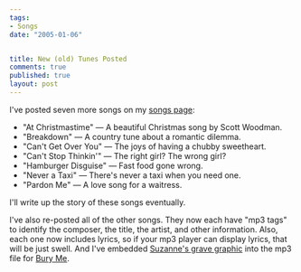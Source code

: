 ```yaml
---
tags:
- Songs
date: "2005-01-06"


title: New (old) Tunes Posted
comments: true
published: true
layout: post
---
```


<p>I've posted seven more songs on my <a href="/songs/">songs page</a>:</p>
<ul>
<li>"At Christmastime" — A beautiful Christmas song by Scott Woodman.</li>
<li>"Breakdown" — A country tune about a romantic dilemma.</li>
<li>"Can't Get Over You" — The joys of having a chubby sweetheart.</li>
<li>"Can't Stop Thinkin'" — The right girl?  The wrong girl?</li>
<li>"Hamburger Disguise" — Fast food gone wrong.</li>
<li>"Never a Taxi" — There's never a taxi when you need one.</li>
<li>"Pardon Me" — A love song for a waitress.</li>
</ul>
<p>I'll write up the story of these songs eventually.</p>
<p>I've also re-posted all of the other songs.  They now each have "mp3 tags" to identify the composer, the title, the artist, and other information.  Also, each one now includes lyrics, so if your mp3 player can display lyrics, that will be just swell.  And I've embedded <a href="/images/bury-me.jpg">Suzanne's grave graphic</a> into the mp3 file for <a href="/songs/#bury-me">Bury Me</a>.</p>

